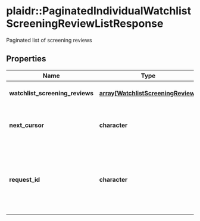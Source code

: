 # plaidr::PaginatedIndividualWatchlistScreeningReviewListResponse

Paginated list of screening reviews

## Properties
Name | Type | Description | Notes
------------ | ------------- | ------------- | -------------
**watchlist_screening_reviews** | [**array[WatchlistScreeningReview]**](WatchlistScreeningReview.md) | List of screening reviews | 
**next_cursor** | **character** | An identifier that determines which page of results you receive. | 
**request_id** | **character** | A unique identifier for the request, which can be used for troubleshooting. This identifier, like all Plaid identifiers, is case sensitive. | 


